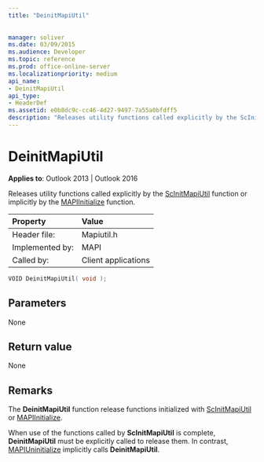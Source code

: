 ```yaml
---
title: "DeinitMapiUtil"
 
 
manager: soliver
ms.date: 03/09/2015
ms.audience: Developer
ms.topic: reference
ms.prod: office-online-server
ms.localizationpriority: medium
api_name:
- DeinitMapiUtil
api_type:
- HeaderDef
ms.assetid: e0b8dc9c-cc46-4d27-9497-7a55a0bfdff5
description: "Releases utility functions called explicitly by the ScInitMapiUtil function or implicitly by the MAPIInitialize function. "
---
```


# DeinitMapiUtil

  
  
**Applies to**: Outlook 2013 | Outlook 2016 
  
Releases utility functions called explicitly by the [ScInitMapiUtil](scinitmapiutil.md) function or implicitly by the [MAPIInitialize](mapiinitialize.md) function. 
  
|Property |Value |
|:-----|:-----|
|Header file:  <br/> |Mapiutil.h  <br/> |
|Implemented by:  <br/> |MAPI  <br/> |
|Called by:  <br/> |Client applications  <br/> |
   
```cpp
VOID DeinitMapiUtil( void );
```

## Parameters

None 
  
## Return value

None 
  
## Remarks

The **DeinitMapiUtil** function release functions initialized with [ScInitMapiUtil](scinitmapiutil.md) or [MAPIInitialize](mapiinitialize.md). 
  
When use of the functions called by **ScInitMapiUtil** is complete, **DeinitMapiUtil** must be explicitly called to release them. In contrast, [MAPIUninitialize](mapiuninitialize.md) implicitly calls **DeinitMapiUtil**. 
  

